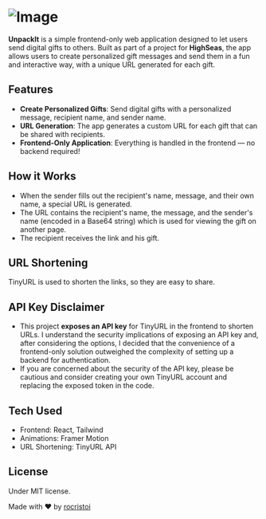 # ![Image](https://i.imgur.com/1hqEehD.png)

**UnpackIt** is a simple frontend-only web application designed to let users send digital gifts to others. Built as part of a project for **HighSeas**, the app allows users to create personalized gift messages and send them in a fun and interactive way, with a unique URL generated for each gift.

## Features
- **Create Personalized Gifts**: Send digital gifts with a personalized message, recipient name, and sender name.
- **URL Generation**: The app generates a custom URL for each gift that can be shared with recipients.
- **Frontend-Only Application**: Everything is handled in the frontend — no backend required!

## How it Works
- When the sender fills out the recipient's name, message, and their own name, a special URL is generated.
- The URL contains the recipient's name, the message, and the sender's name (encoded in a Base64 string) which is used for viewing the gift on another page.
- The recipient receives the link and his gift.

## URL Shortening
TinyURL is used to shorten the links, so they are easy to share.

## API Key Disclaimer
- This project **exposes an API key** for TinyURL in the frontend to shorten URLs. I understand the security implications of exposing an API key and, after considering the options, I decided that the convenience of a frontend-only solution outweighed the complexity of setting up a backend for authentication.
- If you are concerned about the security of the API key, please be cautious and consider creating your own TinyURL account and replacing the exposed token in the code.

## Tech Used
- Frontend: React, Tailwind
- Animations: Framer Motion
- URL Shortening: TinyURL API

## License
Under MIT license. 

Made with ❤️ by [rocristoi](https://cristoi.ro)